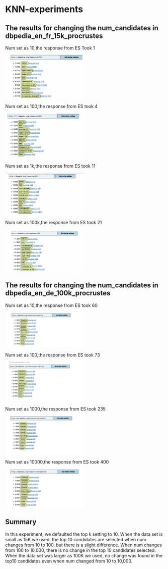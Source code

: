# KNN-experiments
## The results for changing the num_candidates in dbpedia_en_fr_15k_procrustes

Num set as 10,the response from ES Took  1
<p>
  <img width="50%" src="https://github.com/jiaaayiii/KNN-experiments/blob/main/num10.png" />
</p>

Num set as 100,the response from ES took 4
<p>
  <img width="50%" src="https://github.com/jiaaayiii/KNN-experiments/blob/main/num100.png" />
</p>
Num set as 1k,the response from ES took 11
<p>
  <img width="50%" src="https://github.com/jiaaayiii/KNN-experiments/blob/main/num1000.png" />
</p>
Num set as 100k,the response from ES took 21
<p>
  <img width="50%" src="https://github.com/jiaaayiii/KNN-experiments/blob/main/num10000.png" />
</p>

## The results for changing the num_candidates in dbpedia_en_de_100k_procrustes
Num set as 10,the response from ES took 60
<p>
  <img width="50%" src="https://github.com/jiaaayiii/KNN-experiments/blob/main/num10-100k.png" />
</p>
Num set as 100,the response from ES took 73
<p>
  <img width="50%" src="https://github.com/jiaaayiii/KNN-experiments/blob/main/num100-100k.png" />
</p>
Num set as 1000,the response from ES took 235
<p>
  <img width="50%" src="https://github.com/jiaaayiii/KNN-experiments/blob/main/num1000-100k.png" />
</p>
Num set as 10000,the response from ES took 400
<p>
  <img width="50%" src="https://github.com/jiaaayiii/KNN-experiments/blob/main/num10000-100k.png" />
</p>

## Summary
In this experiment, we defaulted the top k setting to 10.
When the data set is small as 15K we used, the top 10 candidates are selected when num changes from 10 to 100, but there is a slight difference.
When num changes from 100 to 10,000, there is no change in the top 10 candidates selected.
When the data set was larger as 100K we used, no change was found in the top10 candidates even when num changed from 10 to 10,000.

